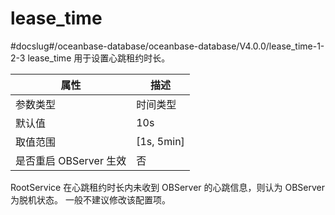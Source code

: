 lease_time 
===============================
#docslug#/oceanbase-database/oceanbase-database/V4.0.0/lease_time-1-2-3
lease_time 用于设置心跳租约时长。


|      **属性**      |    **描述**    |
|------------------|--------------|
| 参数类型             | 时间类型         |
| 默认值              | 10s          |
| 取值范围             | \[1s, 5min\] |
| 是否重启 OBServer 生效 | 否            |



RootService 在心跳租约时长内未收到 OBServer 的心跳信息，则认为 OBServer 为脱机状态。 一般不建议修改该配置项。
